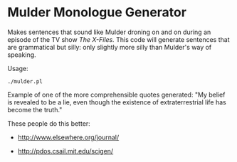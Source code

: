 Mulder Monologue Generator
========================

Makes sentences that sound like Mulder droning on and on during an
episode of the TV show _The X-Files._ This code will generate sentences
that are grammatical but silly: only slightly more silly than Mulder's
way of speaking.

Usage:

    ./mulder.pl

Example of one of the more comprehensible quotes generated: "My belief
is revealed to be a lie, even though the existence of extraterrestrial
life has become the truth."

These people do this better:

* http://www.elsewhere.org/journal/

* http://pdos.csail.mit.edu/scigen/
